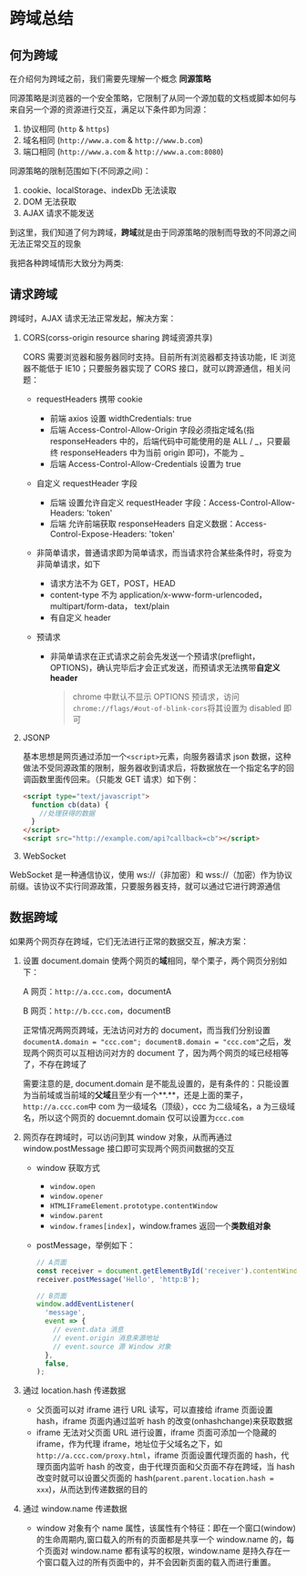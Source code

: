 # 跨域总结

## 何为跨域

在介绍何为跨域之前，我们需要先理解一个概念 **同源策略**

同源策略是浏览器的一个安全策略，它限制了从同一个源加载的文档或脚本如何与来自另一个源的资源进行交互，满足以下条件即为同源：

1. 协议相同 (`http` & `https`)
2. 域名相同 (`http://www.a.com` & `http://www.b.com`)
3. 端口相同 (`http://www.a.com` & `http://www.a.com:8080`)

同源策略的限制范围如下(不同源之间)：

1. cookie、localStorage、indexDb 无法读取
2. DOM 无法获取
3. AJAX 请求不能发送

到这里，我们知道了何为跨域，**跨域**就是由于同源策略的限制而导致的不同源之间无法正常交互的现象

我把各种跨域情形大致分为两类:

## 请求跨域

跨域时，AJAX 请求无法正常发起，解决方案：

1. CORS(corss-origin resource sharing 跨域资源共享)

   CORS 需要浏览器和服务器同时支持。目前所有浏览器都支持该功能，IE 浏览器不能低于 IE10；只要服务器实现了 CORS 接口，就可以跨源通信，相关问题：

   - requestHeaders 携带 cookie

     - 前端 axios 设置 widthCredentials: true
     - 后端 Access-Control-Allow-Origin 字段必须指定域名(指 responseHeaders 中的，后端代码中可能使用的是 ALL / _，只要最终 responseHeaders 中为当前 origin 即可)，不能为 _
     - 后端 Access-Control-Allow-Credentials 设置为 true

   - 自定义 requestHeader 字段

     - 后端 设置允许自定义 requestHeader 字段：Access-Control-Allow-Headers: 'token'
     - 后端 允许前端获取 responseHeaders 自定义数据：Access-Control-Expose-Headers: 'token'

   - 非简单请求，普通请求即为简单请求，而当请求符合某些条件时，将变为非简单请求，如下

     - 请求方法不为 GET，POST，HEAD
     - content-type 不为 application/x-www-form-urlencoded，multipart/form-data， text/plain
     - 有自定义 header

   - 预请求

     - 非简单请求在正式请求之前会先发送一个预请求(preflight，OPTIONS)，确认完毕后才会正式发送，而预请求无法携带**自定义 header**
       > chrome 中默认不显示 OPTIONS 预请求，访问`chrome://flags/#out-of-blink-cors`将其设置为 disabled 即可

2. JSONP

   基本思想是网页通过添加一个`<script>`元素，向服务器请求 json 数据，这种做法不受同源政策的限制，服务器收到请求后，将数据放在一个指定名字的回调函数里面传回来。（只能发 GET 请求）如下例：

   ```html
   <script type="text/javascript">
     function cb(data) {
       //处理获得的数据
     }
   </script>
   <script src="http://example.com/api?callback=cb"></script>
   ```

3. WebSocket

WebSocket 是一种通信协议，使用 ws://（非加密）和 wss://（加密）作为协议前缀。该协议不实行同源政策，只要服务器支持，就可以通过它进行跨源通信

## 数据跨域

如果两个网页存在跨域，它们无法进行正常的数据交互，解决方案：

1.  设置 document.domain 使两个网页的**域**相同，举个栗子，两个网页分别如下：

    A 网页：`http://a.ccc.com`，documentA

    B 网页：`http://b.ccc.com`，documentB

    正常情况两网页跨域，无法访问对方的 document，而当我们分别设置 `documentA.domain = "ccc.com"; documentB.domain = "ccc.com"`之后，发现两个网页可以互相访问对方的 document 了，因为两个网页的域已经相等了，不存在跨域了

    需要注意的是, document.domain 是不能乱设置的，是有条件的：只能设置为当前域或当前域的**父域**且至少有一个**.**，还是上面的栗子，`http://a.ccc.com`中 com 为一级域名（顶级），ccc 为二级域名，a 为三级域名，所以这个网页的 docuemnt.domain 仅可以设置为`ccc.com`

2.  网页存在跨域时，可以访问到其 window 对象，从而再通过 window.postMessage 接口即可实现两个网页间数据的交互

    - window 获取方式
      - `window.open`
      - `window.opener`
      - `HTMLIFrameElement.prototype.contentWindow`
      - `window.parent`
      - `window.frames[index]`，window.frames 返回一个**类数组对象**
    - postMessage，举例如下：

      ```js
      // A页面
      const receiver = document.getElementById('receiver').contentWindow;
      receiver.postMessage('Hello', 'http:B');

      // B页面
      window.addEventListener(
        'message',
        event => {
          // event.data 消息
          // event.origin 消息来源地址
          // event.source 源 Window 对象
        },
        false,
      );
      ```

3.  通过 location.hash 传递数据

    - 父页面可以对 iframe 进行 URL 读写，可以直接给 iframe 页面设置 hash，iframe 页面内通过监听 hash 的改变(onhashchange)来获取数据
    - iframe 无法对父页面 URL 进行设置，iframe 页面可添加一个隐藏的 iframe，作为代理 iframe，地址位于父域名之下，如`http://a.ccc.com/proxy.html`，iframe 页面设置代理页面的 hash，代理页面内监听 hash 的改变，由于代理页面和父页面不存在跨域，当 hash 改变时就可以设置父页面的 hash(`parent.parent.location.hash = xxx`)，从而达到传递数据的目的

4.  通过 window.name 传递数据

    - window 对象有个 name 属性，该属性有个特征：即在一个窗口(window)的生命周期内,窗口载入的所有的页面都是共享一个 window.name 的，每个页面对 window.name 都有读写的权限，window.name 是持久存在一个窗口载入过的所有页面中的，并不会因新页面的载入而进行重置。
